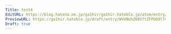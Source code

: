 ```yaml
---
Title: test4
EditURL: https://blog.hatena.ne.jp/ga1hir/ga1hir.hateblo.jp/atom/entry/6802418398312409978
PreviewURL: https://ga1hir.hateblo.jp/draft/entry/WVUNohZ08V7tZFPUQ9l74VtCm50
Draft: true
---
```


